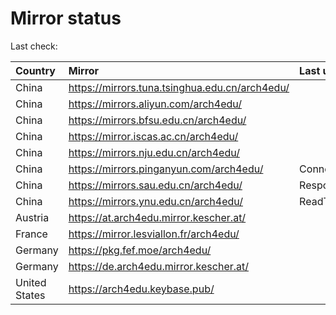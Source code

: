<script src="./time.js"></script>
# Mirror status
Last check: <script type="text/javascript">localize(1669898654.1053925);</script>

|Country|Mirror|Last update|
|:------|:-----|:----------|
|China|https://mirrors.tuna.tsinghua.edu.cn/arch4edu/|<script type="text/javascript">localize(1669876732);</script>|
|China|https://mirrors.aliyun.com/arch4edu/|<script type="text/javascript">localize(1669790316);</script>|
|China|https://mirrors.bfsu.edu.cn/arch4edu/|<script type="text/javascript">localize(1669876732);</script>|
|China|https://mirror.iscas.ac.cn/arch4edu/|<script type="text/javascript">localize(1669876732);</script>|
|China|https://mirrors.nju.edu.cn/arch4edu/|<script type="text/javascript">localize(1669790316);</script>|
|China|https://mirrors.pinganyun.com/arch4edu/|ConnectTimeout|
|China|https://mirrors.sau.edu.cn/arch4edu/|Response 500|
|China|https://mirrors.ynu.edu.cn/arch4edu/|ReadTimeout|
|Austria|https://at.arch4edu.mirror.kescher.at/|<script type="text/javascript">localize(1669876732);</script>|
|France|https://mirror.lesviallon.fr/arch4edu/|<script type="text/javascript">localize(1669833587);</script>|
|Germany|https://pkg.fef.moe/arch4edu/|<script type="text/javascript">localize(1669876732);</script>|
|Germany|https://de.arch4edu.mirror.kescher.at/|<script type="text/javascript">localize(1669876732);</script>|
|United States|https://arch4edu.keybase.pub/|<script type="text/javascript">localize(1669833587);</script>|

<script src="./tablefilter/tablefilter.js"></script>
<script src="./table.js"></script>